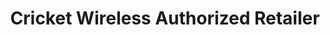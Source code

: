 ---
title: "Cricket Wireless Authorized Retailer"
url: /kyle/cricket-wireless-authorized-retailer/
shop: Handy
---